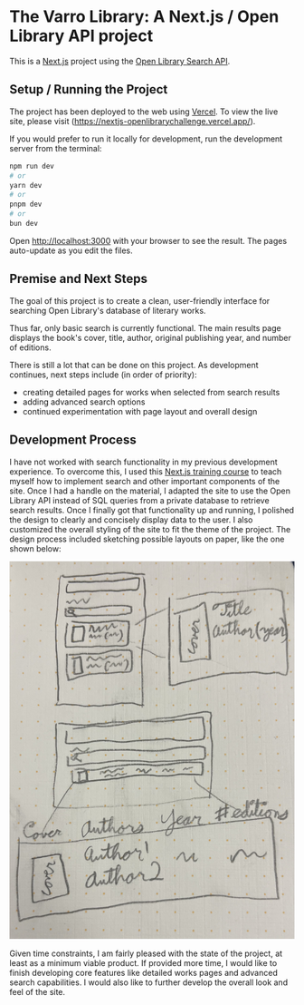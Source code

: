 # The Varro Library: A Next.js / Open Library API project

This is a [Next.js](https://nextjs.org/) project using the [Open Library Search API](https://openlibrary.org/dev/docs/api/search).

## Setup / Running the Project

The project has been deployed to the web using [Vercel](vercel.com). To view the live site, please visit (https://nextjs-openlibrarychallenge.vercel.app/).

If you would prefer to run it locally for development, run the development server from the terminal:

```bash
npm run dev
# or
yarn dev
# or
pnpm dev
# or
bun dev
```

Open [http://localhost:3000](http://localhost:3000) with your browser to see the result.
The pages auto-update as you edit the files.

## Premise and Next Steps

The goal of this project is to create a clean, user-friendly interface for searching Open Library's database of literary works.

Thus far, only basic search is currently functional. The main results page displays the book's cover, title, author, original publishing year, and number of editions.

There is still a lot that can be done on this project. As development continues, next steps include (in order of priority):

- creating detailed pages for works when selected from search results
- adding advanced search options
- continued experimentation with page layout and overall design

## Development Process

I have not worked with search functionality in my previous development experience. To overcome this, I used this [Next.js training course](https://nextjs.org/learn/dashboard-app) to teach myself how to implement search and other important components of the site. Once I had a handle on the material, I adapted the site to use the Open Library API instead of SQL queries from a private database to retrieve search results. Once I finally got that functionality up and running, I polished the design to clearly and concisely display data to the user. I also customized the overall styling of the site to fit the theme of the project. The design process included sketching possible layouts on paper, like the one shown below:

![Rough sketch of table design](https://github.com/AlisonRampton/nextjs-openlibrarychallenge/blob/main/public/IMG_1697.jpg?raw=true)

Given time constraints, I am fairly pleased with the state of the project, at least as a minimum viable product. If provided more time, I would like to finish developing core features like detailed works pages and advanced search capabilities. I would also like to further develop the overall look and feel of the site.
